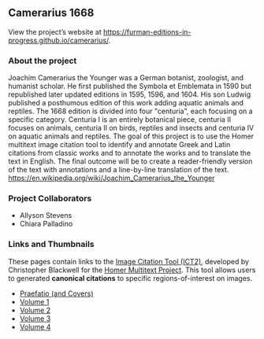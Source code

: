 ## Camerarius 1668

View the project’s website at <https://furman-editions-in-progress.github.io/camerarius/>.

### About the project

Joachim Camerarius the Younger was a German botanist, zoologist, and humanist scholar. He first published the Symbola et Emblemata in 1590 but republished later updated editions in 1595, 1596, and 1604. His son Ludwig published a posthumous edition of this work adding aquatic animals and reptiles. The 1668 edition is divided into four "centuria", each focusing on a specific category. Centuria I is an entirely botanical piece, centuria II focuses on animals, centuria II on birds, reptiles and insects and centuria IV on aquatic animals and reptiles. The goal of this project is to use the Homer multitext image citation tool to identify and annotate Greek and Latin citations from classic works and to annotate the works and to translate the text in English. The final outcome will be to create a reader-friendly version of the text with annotations and a line-by-line translation of the text.
https://en.wikipedia.org/wiki/Joachim_Camerarius_the_Younger

### Project Collaborators

- Allyson Stevens
- Chiara Palladino


### Links and Thumbnails

These pages contain links to the [Image Citation Tool (ICT2)](http://www.homermultitext.org/ict2/index.html?urn=urn:cite2:fufolio:camerarius1668.2020a:01_00002), developed by Christopher Blackwell for the [Homer Multitext Project](www.homermultitext.org). This tool allows users to generated **canonical citations** to specific regions-of-interest on images.

- [Praefatio (and Covers)](praef_thumbs.md)
- [Volume 1](vol1_thumbs.md)
- [Volume 2](vol2_thumbs.md)
- [Volume 3](vol3_thumbs.md)
- [Volume 4](vol4_thumbs.md)

